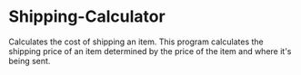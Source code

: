 # Shipping-Calculator
Calculates the cost of shipping an item.
This program calculates the shipping price of an item determined by the price of the item and where it's being sent.
